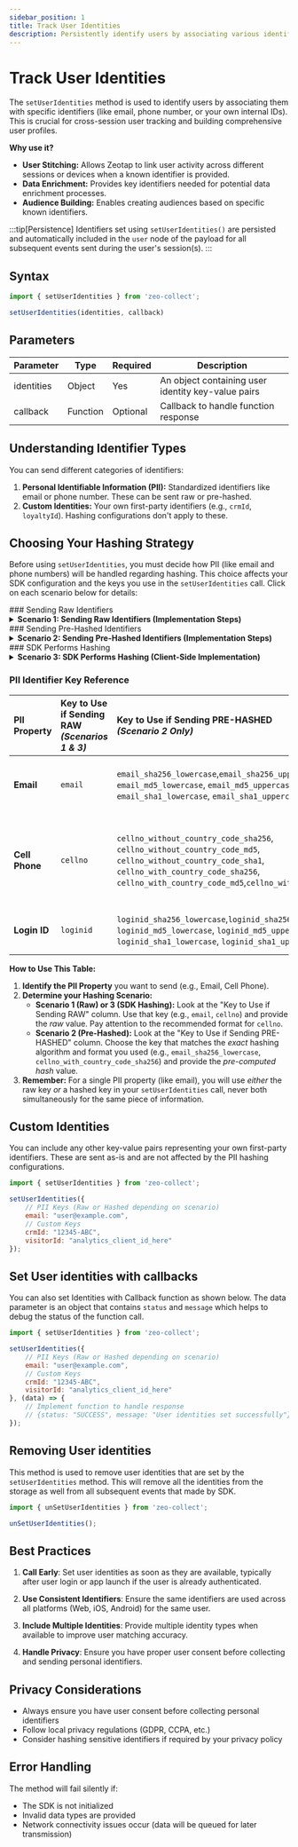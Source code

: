 ```yaml
---
sidebar_position: 1
title: Track User Identities
description: Persistently identify users by associating various identifiers with their activity.
---
```


# Track User Identities

The `setUserIdentities` method is used to identify users by associating them with specific identifiers (like email, phone number, or your own internal IDs). This is crucial for cross-session user tracking and building comprehensive user profiles.

**Why use it?**

*   **User Stitching:** Allows Zeotap to link user activity across different sessions or devices when a known identifier is provided.
*   **Data Enrichment:** Provides key identifiers needed for potential data enrichment processes.
*   **Audience Building:** Enables creating audiences based on specific known identifiers.

:::tip[Persistence]
Identifiers set using `setUserIdentities()` are persisted and automatically included in the `user` node of the payload for all subsequent events sent during the user's session(s).
:::

## Syntax

```javascript
import { setUserIdentities } from 'zeo-collect';

setUserIdentities(identities, callback)
```

## Parameters

| Parameter | Type | Required | Description |
|-----------|------|----------|-------------|
| identities | Object | Yes | An object containing user identity key-value pairs |
| callback | Function | Optional | Callback to handle function response |

## Understanding Identifier Types

You can send different categories of identifiers:

1.  **Personal Identifiable Information (PII):** Standardized identifiers like email or phone number. These can be sent raw or pre-hashed.
2.  **Custom Identities:** Your own first-party identifiers (e.g., `crmId`, `loyaltyId`). Hashing configurations don't apply to these.

## Choosing Your Hashing Strategy

Before using `setUserIdentities`, you must decide how PII (like email and phone numbers) will be handled regarding hashing. This choice affects your SDK configuration and the keys you use in the `setUserIdentities` call. Click on each scenario below for details:

<!-- Raw Identifiers Section START --------------------->
<div style={{"display": "flex", "alignItems": "baseline", "gap": "15px"}}>
### Sending Raw Identifiers
</div>
<details style={{marginLeft: "1rem"}}>
<summary><strong>Scenario 1: Sending Raw Identifiers (Implementation Steps)</strong></summary>
<p>This approach involves sending the user's actual, readable identifiers (like email or phone number) directly to the Zeotap SDK. It's often the simplest method as you don't handle hashing yourself; Zeotap's backend takes care of processing.</p>

**Implementation Steps:**

1.  **Configure the SDK Initialization:**
    To use this scenario, you **must** explicitly tell the SDK *not* to perform hashing itself and confirm that the data you will provide is *not* already hashed. This is done during the `initialiseZeoCollect` call:

    ```javascript title="SDK Initialization for Raw Identifiers"
    import { initialiseZeoCollect } from 'zeo-collect';

    const options = {
        android_write_key: "YOUR_ANDROID_WRITE_KEY",
        ios_write_key: "YOUR_IOS_WRITE_KEY",
        hash_identities: false,      // Crucial: Tells the SDK *NOT* to hash the values itself.
        are_identities_hashed: false // Crucial: Confirms the values you'll provide are *NOT* already hashed.
    };

    initialiseZeoCollect(options);
    ```
    *This configuration ensures the SDK passes the raw values you provide directly to the Zeotap backend without attempting client-side hashing.*

2.  **Send Identifiers Using Standard Keys and Raw Values:**
    Once the SDK is initialized correctly for this scenario, call `setUserIdentities`. Use the standard, recognized keys for PII (like `email`, `cellno`, `loginid`) and provide the **actual, raw user data** as the values. You can also include any custom identifiers.

    **Implementation Example:**
    <details style={{marginLeft: "1rem"}}>
    <summary><strong>Email (Raw)</strong></summary>
    ```javascript title="Sending Raw Email"
    import { setUserIdentities } from 'zeo-collect';

    setUserIdentities({
        email: "example@gmail.com" // Provide the actual email address
    });
    ```

    The email will be passed in the payload of the network call:

    ```json title="Identities in payload" {9-9}
        "events": [
            {
            "event": {
                "eventName": "goToHome",
                "eventTimestamp": 1745959356443
            },
            "user": {
                "zi": "aaaaaaaa-aaaa-aaaa-aaaa-aaaaaaaaaaaa",
                "email": "example@gmail.com" //raw email sent
            },
            "page": { /* ... */ },
            "version": "1.3.8"
            }
        ]
    ```
    </details>

    <details style={{marginLeft: "1rem"}}>
    <summary><strong>Cell phone (Raw)</strong></summary>
    <p>To send the user's raw cell phone number in Scenario 1:</p>
        <ul>
            <li>Use the standard key: <code>cellno</code>.</li>
            <li>Provide the actual, unhashed phone number string as the value.</li>
            <li><strong>Highly Recommended Format:</strong> Use <code>'[code] [number]'</code> (e.g., <code>'1 5551234567'</code>). While the SDK sends the raw value in this scenario, this format ensures the best processing and matching on the Zeotap backend.</li>
        </ul>
    ```javascript title="Sending Raw Cell Phone"
    import { setUserIdentities } from 'zeo-collect';

    setUserIdentities({
        cellno: "1 5551234567" // Provide the actual phone number
    });
    ```

    The `cellno` will be passed in the payload:

    ```json title="Identities in payload" {9-9}
        "events": [
            {
            "event": {
                "eventName": "pageView",
                "eventTimestamp": 1745960123456
            },
            "user": {
                "zi": "aaaaaaaa-aaaa-aaaa-aaaa-aaaaaaaaaaaa",
                "cellno": "1 5551234567" // Raw cellno sent
            },
            "page": { /* ... */ },
            "version": "1.3.8"
            }
        ]
    ```
    </details>
    <details style={{marginLeft: "1rem"}}>
    <summary><strong>Login ID (Raw)</strong></summary>
    ```javascript title="Sending Raw Login ID"
    import { setUserIdentities } from 'zeo-collect';

    setUserIdentities({
        loginid: "testuser" // Provide the actual login ID
    });
    ```

    The `loginid` will be passed in the payload:

    ```json title="Identities in payload" {6-6}
        "events": [
            {
             "event": { /* ... */ },
             "user": {
                "zi": "aaaaaaaa-aaaa-aaaa-aaaa-aaaaaaaaaaaa",
                "loginid": "testuser" // Raw loginid sent
             },
             "page": { /* ... */ }
            }
        ]
    ```
    </details>

</details>

<!-- Raw Identifiers Section END --------------------->

<!-- Pre hashed Identifiers Section START --------------------->
<div style={{"display": "flex", "alignItems": "baseline", "gap": "15px"}}>
### Sending Pre-Hashed Identifiers
</div>
<details style={{marginLeft: "1rem"}}>
<summary><strong>Scenario 2: Sending Pre-Hashed Identifiers (Implementation Steps)</strong></summary>

<p>In this scenario, your application (e.g., server-side or separate client-side logic) hashes PII *before* sending it to the SDK. You must use specific keys corresponding to the hash type you generated.</p>

**Implementation Steps:**

1.  **Configure the SDK Initialization:**
    Tell the SDK *not* to hash again and that the values you provide *are* already hashed.

    ```javascript title="SDK Initialization for Pre-Hashed Identifiers"
    import { initialiseZeoCollect } from 'zeo-collect';

    const options = {
        android_write_key: "YOUR_ANDROID_WRITE_KEY",
        ios_write_key: "YOUR_IOS_WRITE_KEY",
        hash_identities: false,      // Optional but good practice: Tell SDK NOT to hash again.
        are_identities_hashed: true  // Crucial: Tells the SDK the values ARE pre-hashed.
    };

    initialiseZeoCollect(options);
    ```
    *This configuration ensures the SDK expects hashed keys and values.*

2.  **Send Identifiers using `setUserIdentities`:**
    Use the specific **hashed keys** that match your hashing algorithm and format, providing the pre-computed hash value.

    <details style={{marginLeft: "1rem"}}>
    <summary><strong>Email (Hashed)</strong></summary>

    ```javascript title="Sending Pre-Hashed Email (SHA-256 Lowercase)"
    import { setUserIdentities } from 'zeo-collect';

    setUserIdentities({
        // SHA-256 hash of the lowercase email
        email_sha256_lowercase: "a1b2c3d4e5f6a7b8c9d0e1f2a3b4c5d6e7f8a9b0c1d2e3f4a5b6c7d8e9f0a1b2"
    });
    ```

    The specific hashed email key and value will be passed in the payload:

    ```json title="Identities in payload" {6-6}
        "events": [
            {
             "event": { /* ... */ },
             "user": {
                "zi": "aaaaaaaa-aaaa-aaaa-aaaa-aaaaaaaaaaaa",
                "email": { "sha256_lowercase": "a1b2c3d4e5f6a7b8c9d0e1f2a3b4c5d6e7f8a9b0c1d2e3f4a5b6c7d8e9f0a1b2" } // Hashed key/value sent
             },
             "page": { /* ... */ }
            }
        ]
    ```
    </details>

    <details style={{marginLeft: "1rem"}}>
    <summary><strong>Cell Phone (Hashed)</strong></summary>

    ```javascript title="Sending Pre-Hashed Cell Phone (SHA-256 with Country Code)"
    import { setUserIdentities } from 'zeo-collect';

    setUserIdentities({
        // SHA-256 hash of the phone including country code (e.g., '1 5551234567')
        cellno_with_country_code_sha256: "f6e5d4c3b2a1a9b8c7d6e5f4a3b2c1d0e9f8a7b6c5d4e3f2a1b0c9d8e7f6a5b4",
        // SHA-256 hash of the phone without country code (e.g., '5551234567')
        cellno_without_country_code_sha256: "f6e5d4c3b2a1a9b8c7d6e5f4a3b2c1d0e9f8a7b6c5d4e3f2a1b0c9d8e7f6a5b4"
    });
    ```

    The specific hashed cell phone key and value will be passed in the payload:

    ```json title="Identities in payload" {8-9}
        "events": [
            {
             "event": { /* ... */ },
             "user": {
                "zs": "xxxxxxxx-xxxx-xxxx-xxxx-xxxxxxxxxxxx",
                "zi": "aaaaaaaa-aaaa-aaaa-aaaa-aaaaaaaaaaaa",
                "zi_domain": ".zeotap.com",
                "cellno_with_country_code": {"sha256": "f6e5d4c3b2a1a9b8c7d6e5f4a3b2c1d0e9f8a7b6c5d4e3f2a1b0c9d8e7f6a5b4"}, // Hashed key/value sent
                "cellno_without_country_code": {"sha256": "f6e5d4c3b2a1a9b8c7d6e5f4a3b2c1d0e9f8a7b6c5d4e3f2a1b0c9d8e7f6a5b4"} // Hashed key/value sent
             },
             "page": { /* ... */ }
            }
        ]
    ```
    </details>

    <details style={{marginLeft: "1rem"}}>
    <summary><strong>Login ID (Hashed)</strong></summary>
    ```javascript title="Sending Pre-Hashed Login ID (SHA-256 Lowercase)"
    import { setUserIdentities } from 'zeo-collect';

    setUserIdentities({
        // SHA-256 hash of the lowercase login ID
        loginid_sha256_lowercase: "g7h8i9j0k1l2m3n4o5p6q7r8s9t0u1v2w3x4y5z6a7b8c9d0e1f2a3b4c5d6e7f8"
    });
    ```

    The specific hashed login ID key and value will be passed in the payload:

    ```json title="Identities in payload" {6-6}
        "events": [
            {
             "event": { /* ... */ },
             "user": {
                "zi": "aaaaaaaa-aaaa-aaaa-aaaa-aaaaaaaaaaaa",
                "loginid": {"sha256_lowercase": "g7h8i9j0k1l2m3n4o5p6q7r8s9t0u1v2w3x4y5z6a7b8c9d0e1f2a3b4c5d6e7f8"} // Hashed key/value sent
             },
             "page": { /* ... */ }
            }
        ]
    ```
    </details>

</details>

<!-- Pre hashed Identifiers Section END --------------------->

<!-- SDK Performs Hashing Identifiers Section START --------------------->
<div style={{"display": "flex", "alignItems": "baseline", "gap": "15px"}}>
### SDK Performs Hashing
</div>
<details style={{marginLeft: "1rem"}}>
<summary><strong>Scenario 3: SDK Performs Hashing (Client-Side Implementation)</strong></summary>

<p>In this scenario, you provide raw PII to the SDK function, but configure the SDK to hash these values *before* sending the data over the network. This enhances privacy by preventing raw PII from leaving the device via SDK network requests.</p>

**Implementation Steps:**

1.  **Configure the SDK Initialization:**
    Enable the SDK's built-in hashing and confirm that the values you will provide are raw.

    ```javascript title="SDK Initialization for SDK Hashing"
    import { initialiseZeoCollect } from 'zeo-collect';

    const options = {
        android_write_key: "YOUR_ANDROID_WRITE_KEY",
        ios_write_key: "YOUR_IOS_WRITE_KEY",
        hash_identities: true,       // Crucial: Tells the SDK TO perform hashing.
        are_identities_hashed: false // Crucial: Confirms the values you'll provide are RAW.
    };

    initialiseZeoCollect(options);
    ```
    *This configuration activates the SDK's internal hashing mechanism for specific PII keys.*

2.  **Send Identifiers using `setUserIdentities`:**
    Use the standard, recognized **raw keys** for PII and provide the **actual, raw user data**. The SDK will hash `email`, `cellno`, and `loginid` internally before sending.

    <details style={{marginLeft: "1rem"}}>
    <summary><strong>Email (Raw - SDK Hashes)</strong></summary>
    ```javascript title="Sending Raw Email (SDK will hash)"
    import { setUserIdentities } from 'zeo-collect';

    setUserIdentities({
        email: "user@example.com" // Provide RAW email
    });
    ```

    The SDK will hash the email (SHA-256 lowercase by default) and send the hashed value in the payload:

    ```json title="Identities in payload (SDK Hashed)" {6-13}
        "events": [
            {
             "event": { /* ... */ },
             "user": {
                "zi": "aaaaaaaa-aaaa-aaaa-aaaa-aaaaaaaaaaaa",
                "email": {
                    "sha256_lowercase": "sha256_hash_of_user@example.com", // SDK generated
                    "sha256_uppercase": "sha256_hash_of_USER@EXAMPLE.COM", // SDK generated
                    "md5_lowercase": "md5_hash_of_user@example.com",   // SDK generated
                    "md5_uppercase": "md5_hash_of_USER@EXAMPLE.COM",   // SDK generated
                    "sha1_lowercase": "sha1_hash_of_user@example.com",  // SDK generated
                    "sha1_uppercase": "sha1_hash_of_USER@EXAMPLE.COM"   // SDK generated
                }
             },
             "page": { /* ... */ }
            }
        ]
    ```
    </details>

    <details style={{marginLeft: "1rem"}}>
    <summary><strong>Cell Phone (Raw - SDK Hashes)</strong></summary>
    ```javascript title="Sending Raw Cell Phone (SDK will hash)"
    import { setUserIdentities } from 'zeo-collect';

    setUserIdentities({
        cellno: "1 5551234567" // Provide RAW phone in correct format
    });
    ```

    The SDK will generate multiple hashes (SHA-256, MD5, SHA-1) for each representation (without country code, with country code, E.164) and send them in the payload:

    ```json title="Identities in payload (SDK Hashed - Cellno)" {6-20}
        "events": [
            {
             "event": { /* ... */ },
             "user": {
                "zi": "aaaaaaaa-aaaa-aaaa-aaaa-aaaaaaaaaaaa",
                "cellno_without_country_code": { // Hashes of '5551234567'
                    "sha256": "sha256_hash_of_5551234567",
                    "md5": "md5_hash_of_5551234567",
                    "sha1": "sha1_hash_of_5551234567"
                },
                "cellno_with_country_code": { // Hashes of '1 5551234567'
                    "sha256": "sha256_hash_of_15551234567",
                    "md5": "md5_hash_of_15551234567",
                    "sha1": "sha1_hash_of_15551234567"
                },
                "cellphone_number_e164": { // Hashes of '1 5551234567'
                    "sha256": "sha256_hash_of_15551234567",
                    "md5": "md5_hash_of_15551234567",
                    "sha1": "sha1_hash_of_15551234567"
                }
             },
             "page": { /* ... */ }
            }
        ]
    ```
    </details>

    <details style={{marginLeft: "1rem"}}>
    <summary><strong>Login ID (Raw - SDK Hashes)</strong></summary>
    ```javascript title="Sending Raw Login ID (SDK will hash)"
    import { setUserIdentities } from 'zeo-collect';

    setUserIdentities({
        loginid: "UserLogin123" // Provide RAW login ID
    });
    ```

    The SDK will generate multiple standard hashes (SHA-256, MD5, SHA-1, lower/upper case) and send them nested under the `loginid` key in the payload:

    ```json title="Identities in payload (SDK Hashed - Login ID)" {6-12}
        "events": [
            {
             "event": { /* ... */ },
             "user": {
                "zi": "aaaaaaaa-aaaa-aaaa-aaaa-aaaaaaaaaaaa",
                "loginid": {
                    "sha256_lowercase": "hash_of_userlogin123", // SDK generated
                    "sha256_uppercase": "hash_of_USERLOGIN123", // SDK generated
                    "md5_lowercase": "md5_hash_of_userlogin123",   // SDK generated
                    "md5_uppercase": "md5_hash_of_USERLOGIN123",   // SDK generated
                    "sha1_lowercase": "sha1_hash_of_userlogin123",  // SDK generated
                    "sha1_uppercase": "sha1_hash_of_USERLOGIN123"   // SDK generated
                }
             },
             "page": { /* ... */ }
            }
        ]
    ```
    </details>

</details>

<!-- SDK Performs Hashing Identifiers Section END --------------------->

### PII Identifier Key Reference

| PII Property     | Key to Use if Sending RAW <br/> *(Scenarios 1 & 3)* | Key to Use if Sending PRE-HASHED <br/> *(Scenario 2 Only)*                                                                                                                                                                                             | Description & Important Notes                                                                                                                                                                                                                                                           |
| :--------------- | :-------------------------------------------------- | :------------------------------------------------------------------------------------------------------------------------------------------------------------------------------------------------------------------------------------------------------ | :-------------------------------------------------------------------------------------------------------------------------------------------------------------------------------------------------------------------------------------------------------------------------------------- |
| **Email**        | `email`                                             | `email_sha256_lowercase`,`email_sha256_uppercase`, `email_md5_lowercase`, `email_md5_uppercase`, `email_sha1_lowercase`, `email_sha1_uppercase`                                                                                      | User's email address. Use the `email` key for raw input. Use one of the specific hashed keys (like `email_sha256_lowercase`) if you provide a pre-hashed value.                                                                                                                            |
| **Cell Phone**   | `cellno`                                            | `cellno_without_country_code_sha256`, `cellno_without_country_code_md5`, `cellno_without_country_code_sha1`, `cellno_with_country_code_sha256`, `cellno_with_country_code_md5`,`cellno_with_country_code_sha1`     | User's cell phone number. <br/> **For Raw:** Use `cellno`. **Recommended Format:** For best results, use `'[code] [number]'` (e.g., `'1 5551234567'`). <br/> **For Pre-Hashed:** Use the specific key matching your hash type (e.g., `cellno_with_country_code_sha256`). |
| **Login ID**     | `loginid`                                           |  `loginid_sha256_lowercase`,`loginid_sha256_uppercase`, `loginid_md5_lowercase`, `loginid_md5_uppercase`, `loginid_sha1_lowercase`, `loginid_sha1_uppercase` | User's login ID. Use the `loginid` key for raw input. Use one of the specific hashed keys if you provide a pre-hashed value.                                                                                                                                                            |

**How to Use This Table:**

1.  **Identify the PII Property** you want to send (e.g., Email, Cell Phone).
2.  **Determine your Hashing Scenario:**
    *   **Scenario 1 (Raw) or 3 (SDK Hashing):** Look at the "Key to Use if Sending RAW" column. Use that key (e.g., `email`, `cellno`) and provide the *raw* value. Pay attention to the recommended format for `cellno`.
    *   **Scenario 2 (Pre-Hashed):** Look at the "Key to Use if Sending PRE-HASHED" column. Choose the key that matches the *exact* hashing algorithm and format you used (e.g., `email_sha256_lowercase`, `cellno_with_country_code_sha256`) and provide the *pre-computed hash* value.
3.  **Remember:** For a single PII property (like email), you will use *either* the raw key *or* a hashed key in your `setUserIdentities` call, never both simultaneously for the same piece of information.

## Custom Identities

You can include any other key-value pairs representing your own first-party identifiers. These are sent as-is and are not affected by the PII hashing configurations.

```javascript
import { setUserIdentities } from 'zeo-collect';

setUserIdentities({
    // PII Keys (Raw or Hashed depending on scenario)
    email: "user@example.com",
    // Custom Keys
    crmId: "12345-ABC",
    visitorId: "analytics_client_id_here"
});
```

## Set User identities with callbacks

You can also set Identities with Callback function as shown below. The data parameter is an object that contains `status` and `message` which helps to debug the status of the function call. 

```javascript
import { setUserIdentities } from 'zeo-collect';

setUserIdentities({
    // PII Keys (Raw or Hashed depending on scenario)
    email: "user@example.com",
    // Custom Keys
    crmId: "12345-ABC",
    visitorId: "analytics_client_id_here"
}, (data) => {
    // Implement function to handle response
    // {status: "SUCCESS", message: "User identities set successfully"}
});
```

## Removing User identities

This method is used to remove user identities that are set by the `setUserIdentities` method. This will remove all the identities from the storage as well from all subsequent events that made by SDK.

```javascript
import { unSetUserIdentities } from 'zeo-collect';

unSetUserIdentities();
```

## Best Practices

1. **Call Early**: Set user identities as soon as they are available, typically after user login or app launch if the user is already authenticated.

2. **Use Consistent Identifiers**: Ensure the same identifiers are used across all platforms (Web, iOS, Android) for the same user.

3. **Include Multiple Identities**: Provide multiple identity types when available to improve user matching accuracy.

4. **Handle Privacy**: Ensure you have proper user consent before collecting and sending personal identifiers.

## Privacy Considerations

- Always ensure you have user consent before collecting personal identifiers
- Follow local privacy regulations (GDPR, CCPA, etc.)
- Consider hashing sensitive identifiers if required by your privacy policy

## Error Handling

The method will fail silently if:
- The SDK is not initialized
- Invalid data types are provided
- Network connectivity issues occur (data will be queued for later transmission)